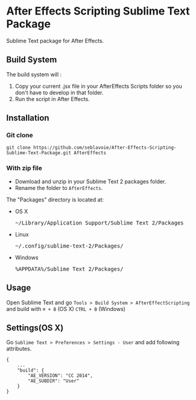 After Effects Scripting Sublime Text Package
============================================

Sublime Text package for After Effects. 

## Build System

The build system will : 

1. Copy your current .jsx file in your AfterEffects Scripts folder so you don't have to develop in that folder.
2. Run the script in After Effects.

## Installation

### Git clone

`git clone https://github.com/seblavoie/After-Effects-Scripting-Sublime-Text-Package.git AfterEffects`

### With zip file

- Download and unzip in your Sublime Text 2 packages folder.
- Rename the folder to `AfterEffects`.

The "Packages" directory is located at:

- OS X

  <pre>~/Library/Application Support/Sublime Text 2/Packages</pre>

- Linux

  <pre>~/.config/sublime-text-2/Packages/</pre>

- Windows

  <pre>%APPDATA%/Sublime Text 2/Packages/</pre>


## Usage

Open Sublime Text and go `Tools > Build System > AfterEffectScripting` and build with `⌘ + B` (OS X) `CTRL + B` (Windows)


## Settings(OS X)

Go `Sublime Text > Preferences > Settings - User` and add following attributes.

```
{
	...
	"build": {
		"AE_VERSION": "CC 2014",
		"AE_SUBDIR": "User"
	}
}
```